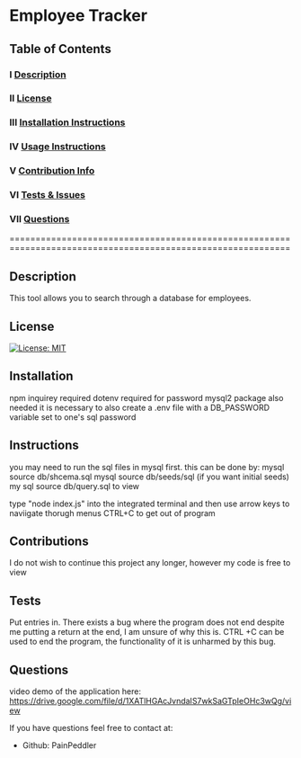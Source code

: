 # Employee Tracker
  
  ## Table of Contents
  
  ### I   [Description](#description)
  ### II  [License](#license)
  ### III [Installation Instructions](#installation)
  ### IV  [Usage Instructions](#instructions)
  ### V   [Contribution Info](#contributions)
  ### VI  [Tests & Issues](#tests)
  ### VII [Questions](#questions)
  

  ============================================================================================================
  ## Description
 This tool allows you to search through a database for employees.
  ## License
  [![License: MIT](https://img.shields.io/badge/License-MIT-yellow.svg)](https://opensource.org/licenses/MIT)
  ## Installation
  npm inquirey required
  dotenv required for password
  mysql2 package also needed
  it is necessary to also create a .env file with a DB_PASSWORD variable set to one's sql password
  ## Instructions
  you may need to run the sql files in mysql first. this can be done by:
  mysql source db/shcema.sql
  mysql source db/seeds/sql (if you want initial seeds)
  my sql source db/query.sql to view
  
  type "node index.js" into the integrated terminal and then use arrow keys to naviigate thorugh menus
  CTRL+C to get out of program
  ## Contributions
  I do not wish to continue this project any longer, however my code is free to view
  ## Tests
  Put entries in.
  There exists a bug where the program does not end despite me putting a return at the end, I am unsure of why this is. CTRL +C can be used to end the program, the functionality of it is unharmed by this bug.
  ## Questions
  video demo of the application here: https://drive.google.com/file/d/1XATlHGAcJvndaIS7wkSaGTpIeOHc3wQg/view
  
  If you have questions feel free to contact at:
  - Github: PainPeddler
